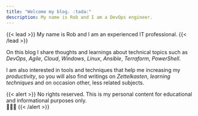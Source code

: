 ```yaml
---
title: "Welcome my blog. :tada:"
description: My name is Rob and I am a DevOps engineer.
---
```

{{< lead >}}
My name is Rob and I am an experienced IT professional.
{{< /lead >}}

On this blog I share thoughts and learnings about technical topics such as _DevOps_, _Agile_, _Cloud_, _Windows_, _Linux_, _Ansible_, _Terraform_, _PowerShell_. 

I am also interested in tools and techniques that help me increasing my _productivity_, so you will also find writings on _Zettelkasten_, _learning techniques_ and on occasion other, less related subjects.

{{< alert >}}
No rights reserved. This is my personal content for educational and informational purposes only. <br />👨🏻‍💻
{{< /alert >}}

